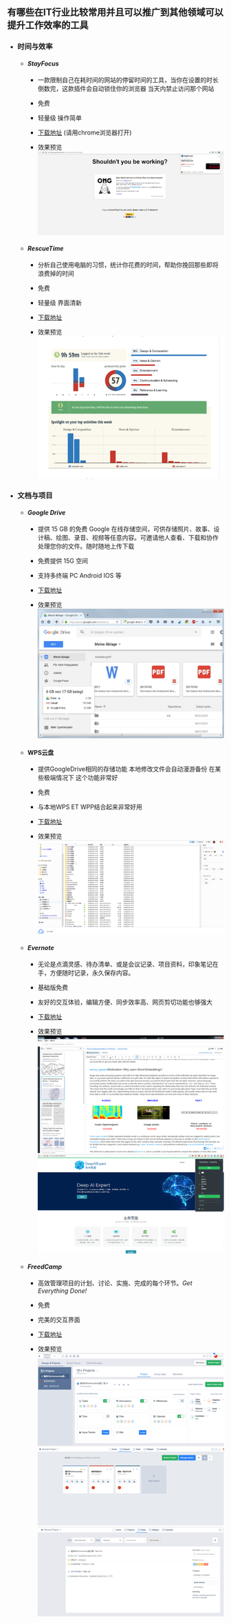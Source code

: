 ## 有哪些在IT行业比较常用并且可以推广到其他领域可以提升工作效率的工具

* ### 时间与效率
  * #### *StayFocus* 
    * 一款限制自己在耗时间的网站的停留时间的工具，当你在设置的时长倒数完，这款插件会自动锁住你的浏览器 当天内禁止访问那个网站
    
    * 免费
    
    * 轻量级 操作简单
    
    * [下载地址](https://chrome.google.com/webstore/detail/stayfocusd/laankejkbhbdhmipfmgcngdelahlfoji?hl=en) (请用chrome浏览器打开)
    
    * 效果预览
      ![stayfocus](https://raw.githubusercontent.com/DeepAIExpert/Articles/master/Article1/stayfocus.png)
   
   
   
   * #### *RescueTime*
     * 分析自己使用电脑的习惯，统计你花费的时间，帮助你挽回那些即将浪费掉的时间
     
     * 免费
     
     * 轻量级 界面清新
     
     * [下载地址](https://www.rescuetime.com/)
     
     * 效果预览
       ![resucetime](https://raw.githubusercontent.com/DeepAIExpert/Articles/master/Article1/rescure%20time.png)
       
* ### 文档与项目
  * #### *Google Drive*
    * 提供 15 GB 的免费 Google 在线存储空间，可供存储照片、故事、设计稿、绘图、录音、视频等任意内容。可邀请他人查看、下载和协作处理您你的文件。随时随地上传下载
    
    * 免费提供 15G 空间
    
    * 支持多终端 PC Android IOS 等
    
    * [下载地址](https://www.google.com/drive/)
    
    * 效果预览
      ![googledrive](https://raw.githubusercontent.com/DeepAIExpert/Articles/master/Article1/googledrive.jpg)
      
   * #### **WPS云盘**
     * 提供GoogleDrive相同的存储功能 本地修改文件会自动漫游备份 在某些极端情况下 这个功能非常好
     
     * 免费
     
     * 与本地WPS ET WPP结合起来非常好用
     
     * [下载地址](http://www.wps.cn/product/wps2016/) 
     
     * 效果预览
      ![wpscloud](https://raw.githubusercontent.com/DeepAIExpert/Articles/master/Article1/yunpan.PNG)
      
   * #### *Evernote* 
     * 无论是点滴灵感、待办清单、或是会议记录、项目资料，印象笔记在手，方便随时记录，永久保存内容。
     
     * 基础版免费
     
     * 友好的交互体验，编辑方便、同步效率高、网页剪切功能也够强大
     
     * [下载地址](https://www.yinxiang.com/?utm_source=B1&utm_term=5amIr)
     
     * 效果预览
      ![evernote_1](https://raw.githubusercontent.com/DeepAIExpert/Articles/master/Article1/evernot.png)
      ![evernote-2](https://raw.githubusercontent.com/DeepAIExpert/Articles/master/Article1/evernot_2.PNG)
      
   * #### *FreedCamp*
     * 高效管理项目的计划、讨论、实施、完成的每个环节。*Get Everything Done!*
     
     * 免费
     
     * 完美的交互界面
     
     * [下载地址](https://freedcamp.com/)
     
     * 效果预览
      ![freedcamp_1](https://raw.githubusercontent.com/DeepAIExpert/Articles/master/Article1/freedcamp.png)
      ![freedcamp_2](https://raw.githubusercontent.com/DeepAIExpert/Articles/master/Article1/frredcamp_2.png)
      ![freedcamp_3](https://raw.githubusercontent.com/DeepAIExpert/Articles/master/Article1/freedcamp_3.png)
      
   
